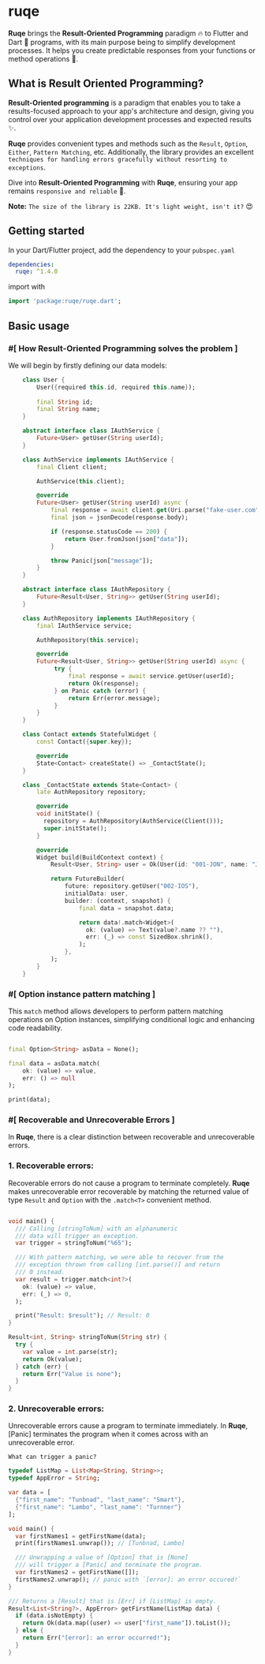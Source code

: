 # ruqe

**Ruqe** brings the **Result-Oriented Programming** paradigm 🔥 to Flutter and Dart 🎯 programs,
with its main purpose being to simplify development processes. It helps you create predictable
responses from your functions or method operations 🎉.

## What is Result Oriented Programming?

**Result-Oriented programming** is a paradigm that enables you to take a results-focused approach
to your app's architecture and design, giving you control over your application development
processes and expected results ✨.

**Ruqe** provides convenient types and methods such as the `Result`, `Option`, `Either`,
`Pattern Matching`, etc. Additionally, the library provides an excellent `techniques for handling
errors gracefully without resorting to exceptions`.

Dive into **Result-Oriented Programming** with **Ruqe**, ensuring your app remains
`responsive and reliable` 🚀.

**Note:** `The size of the library is 22KB. It's light weight, isn't it?` 😍

## Getting started

In your Dart/Flutter project, add the dependency to your `pubspec.yaml`

```yaml
dependencies:
  ruqe: ^1.4.0
```

import with

```dart
import 'package:ruqe/ruqe.dart';
```

## Basic usage

### #[ How Result-Oriented Programming solves the problem ]

We will begin by firstly defining our data models:

```dart
    class User {
        User({required this.id, required this.name});
        
        final String id;
        final String name;
    }
```

```dart
    abstract interface class IAuthService {
        Future<User> getUser(String userId);
    }
```

```dart
    class AuthService implements IAuthService {
        final Client client;

        AuthService(this.client);

        @override
        Future<User> getUser(String userId) async {
            final response = await client.get(Uri.parse("fake-user.com"));
            final json = jsonDecode(response.body);

            if (response.statusCode == 200) {
                return User.fromJson(json["data"]);
            }

            throw Panic(json["message"]);
        }
    }
```

```dart
    abstract interface class IAuthRepository {
        Future<Result<User, String>> getUser(String userId);
    }
```

```dart
    class AuthRepository implements IAuthRepository {
        final IAuthService service;

        AuthRepository(this.service);

        @override
        Future<Result<User, String>> getUser(String userId) async {
             try {
                 final response = await service.getUser(userId);
                 return Ok(response);
             } on Panic catch (error) {
                 return Err(error.message);
             }
        }
    }
```

```dart
    class Contact extends StatefulWidget {
        const Contact({super.key});

        @override
        State<Contact> createState() => _ContactState();
    }

    class _ContactState extends State<Contact> {
        late AuthRepository repository;

        @override
        void initState() {
          repository = AuthRepository(AuthService(Client()));
          super.initState();
        }

        @override
        Widget build(BuildContext context) {
            Result<User, String> user = Ok(User(id: "001-JON", name: "John Doe"));

            return FutureBuilder(
                future: repository.getUser("002-IOS"),
                initialData: user,
                builder: (context, snapshot) {
                    final data = snapshot.data;

                    return data!.match<Widget>(
                      ok: (value) => Text(value?.name ?? ""),
                      err: (_) => const SizedBox.shrink(),
                    );
                },
            );
        }
    }
```

### #[ Option instance pattern matching ]

This `match` method allows developers to perform pattern matching operations on
Option instances, simplifying conditional logic and enhancing code readability.

```dart

final Option<String> asData = None();

final data = asData.match(
    ok: (value) => value,
    err: () => null
);

print(data);
```

### #[ Recoverable and Unrecoverable Errors ]

In **Ruqe**, there is a clear distinction between recoverable and unrecoverable errors.

### 1. Recoverable errors:

Recoverable errors do not cause a program to terminate completely. **Ruqe** makes unrecoverable
error recoverable by matching the returned value of type `Result` and `Option` with the `.match<T>`
convenient method.

```dart

void main() {
  /// Calling [stringToNum] with an alphanumeric
  /// data will trigger an exception.
  var trigger = stringToNum("%65");

  /// With pattern matching, we were able to recover from the
  /// exception thrown from calling [int.parse()] and return
  /// 0 instead.
  var result = trigger.match<int?>(
    ok: (value) => value,
    err: (_) => 0,
  );

  print("Result: $result"); // Result: 0
}

Result<int, String> stringToNum(String str) {
  try {
    var value = int.parse(str);
    return Ok(value);
  } catch (err) {
    return Err("Value is none");
  }
}
```

### 2. Unrecoverable errors:

Unrecoverable errors cause a program to terminate immediately. In **Ruqe**, [Panic] terminates the
program when it comes across with an unrecoverable error.

`What can trigger a panic?`

```dart
typedef ListMap = List<Map<String, String>>;
typedef AppError = String;

var data = [
  {"first_name": "Tunbnad", "last_name": "Smart"},
  {"first_name": "Lambo", "last_name": "Turnner"}
];

void main() {
  var firstNames1 = getFirstName(data);
  print(firstNames1.unwrap()); // [Tunbnad, Lambo]

  /// Unwrapping a value of [Option] that is [None]
  /// will trigger a [Panic] and terminate the program.
  var firstNames2 = getFirstName([]);
  firstNames2.unwrap(); // panic with `[error]: an error occured!`
}

/// Returns a [Result] that is [Err] if [ListMap] is empty.
Result<List<String?>, AppError> getFirstName(ListMap data) {
  if (data.isNotEmpty) {
    return Ok(data.map((user) => user["first_name"]).toList());
  } else {
    return Err("[error]: an error occurred!");
  }
}
```
